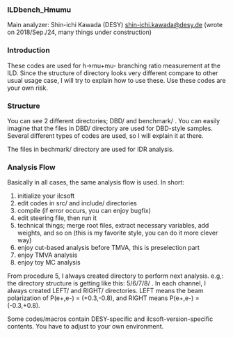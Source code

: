 ### ILDbench_Hmumu
Main analyzer: Shin-ichi Kawada (DESY)
shin-ichi.kawada@desy.de
(wrote on 2018/Sep./24, many things under construction)

### Introduction
These codes are used for h->mu+mu- branching ratio measurement at the ILD.
Since the structure of directory looks very different compare to other usual usage case,
I will try to explain how to use these.
Use these codes are your own risk.

### Structure
You can see 2 different directories; DBD/ and benchmark/ .
You can easily imagine that the files in DBD/ directory are used for DBD-style samples.
Several different types of codes are used, so I will explain it at there.

The files in bechmark/ directory are used for IDR analysis.

### Analysis Flow
Basically in all cases, the same analysis flow is used.
In short:
1. initialize your ilcsoft
2. edit codes in src/ and include/ directories
3. compile (if error occurs, you can enjoy bugfix)
4. edit steering file, then run it
5. technical things; merge root files, extract necessary variables, add weights, and so on (this is my favorite style, you can do it more clever way)
6. enjoy cut-based analysis before TMVA, this is preselection part
7. enjoy TMVA analysis
8. enjoy toy MC analysis

From procedure 5, I always created directory to perform next analysis. e.g,: the directory structure is getting like this: 5/6/7/8/ .
In each channel, I always created LEFT/ and RIGHT/ directories.
LEFT means the beam polarization of P(e+,e-) = (+0.3,-0.8), and RIGHT means P(e+,e-) = (-0.3,+0.8).

Some codes/macros contain DESY-specific and ilcsoft-version-specific contents.
You have to adjust to your own environment.
